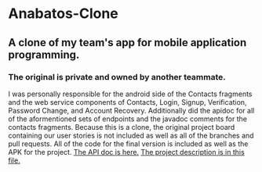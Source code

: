 # Anabatos-Clone
## A clone of my team's app for mobile application programming.
### The original is private and owned by another teammate.
I was personally responsible for the android side of the Contacts fragments and the web service components of Contacts, Login, Signup, Verification, Password Change, and Account Recovery. Additionally did the apidoc for all of the aformentioned sets of endpoints and the javadoc comments for the contacts fragments. Because this is a clone, the original project board containing our user stories is not included as well as all of the branches and pull requests. All of the code for the final version is included as well as the APK for the project. [The API doc is here.](http://team-5-tcss-450.herokuapp.com/doc/) [The project description is in this file.](https://github.com/IJones52/Anabatos-Clone/files/6683105/TCSS450.Project.Description.2021sp.pdf)
